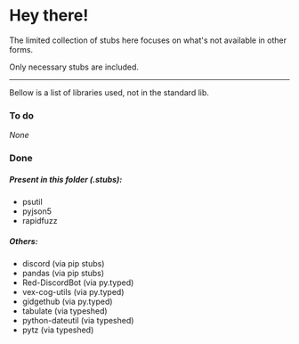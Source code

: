 # Hey there!

The limited collection of stubs here focuses on what's not available in other forms.

Only necessary stubs are included.

---

Bellow is a list of libraries used, not in the standard lib.

### To do

*None*

### Done

##### Present in this folder (.stubs):

- psutil
- pyjson5
- rapidfuzz

##### Others:

- discord (via pip stubs)
- pandas (via pip stubs)
- Red-DiscordBot (via py.typed)
- vex-cog-utils (via py.typed)
- gidgethub (via py.typed)
- tabulate (via typeshed)
- python-dateutil (via typeshed)
- pytz (via typeshed)
